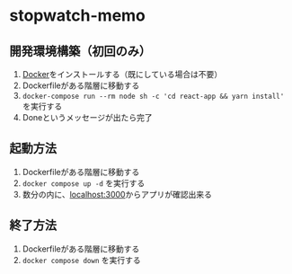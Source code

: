 # stopwatch-memo
## 開発環境構築（初回のみ）
1. [Docker](https://www.docker.com/)をインストールする（既にしている場合は不要）
2. Dockerfileがある階層に移動する
3. `docker-compose run --rm node sh -c 'cd react-app && yarn install'` を実行する
4. Doneというメッセージが出たら完了

## 起動方法
1. Dockerfileがある階層に移動する
2. `docker compose up -d` を実行する
3. 数分の内に、[localhost:3000](localhost:3000)からアプリが確認出来る

## 終了方法
1. Dockerfileがある階層に移動する
2. `docker compose down` を実行する